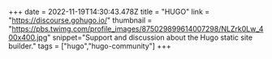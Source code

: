 +++
date = 2022-11-19T14:30:43.478Z
title = "HUGO"
link = "https://discourse.gohugo.io/"
thumbnail = "https://pbs.twimg.com/profile_images/875029899614007298/NLZrk0Lw_400x400.jpg"
snippet="Support and discussion about the Hugo static site builder."
tags = ["hugo","hugo-community"]
+++

 

